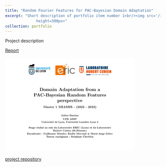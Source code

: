 ```yaml
---
title: "Random Fourier Features for PAC-Bayesian Domain Adaptation"
excerpt: "Short description of portfolio item number 1<br/><img src='/images/fiche_stage_PBDA.png'
              height=300px>"
collection: portfolio
---
```

Project description

[Report
<br/> <br/> <img src='/images/fiche_stage_PBDA.png'
              height=300px>](https://julienbastian.github.io/files/Domain%20Adaptation%20from%20a%20PAC-Bayesian%20Random%20Features%20perspective.pdf)
              


[project repository ](https://github.com/JulienBastian/Stage-Julien)
